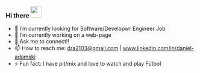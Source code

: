 ### Hi there <img src="https://raw.githubusercontent.com/MartinHeinz/MartinHeinz/master/wave.gif" width="30px">



- 🔭 I’m currently looking for Software/Developwr Engineer Job
- 🌱 I’m currently working on a web-page
- 💬 Ask me to connect!!
- 📫 How to reach me: dra2103@gmail.com | www.linkedin.com/in/daniel-adamski
- ⚡ Fun fact: I have pit/mix and love to watch and play Fútbol
